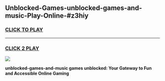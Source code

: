 
## Unblocked-Games-unblocked-games-and-music-Play-Online-#z3hiy
<h3>
<a href="https://premium.freeplayer.one?title=unblocked-games-and-music&ref=27F">CLICK TO PLAY</a></h3>
<hr>

<h3>
<a href="https://premium.freeplayer.one?title=unblocked-games-and-music&ref=27F">CLICK 2 PLAY</a>
  
</h3>

<a href="https://premium.freeplayer.one?title=unblocked-games-and-music&ref=27F"><img src="https://clearcache.store/games.png"></a>


**unblocked-games-and-music games unblocked: Your Gateway to Fun and Accessible Online Gaming**
